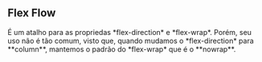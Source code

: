 <h2> Flex Flow</h2>
    É um atalho para as propriedas *flex-direction* e *flex-wrap*. Porém, seu uso não é tão comum, visto que, quando mudamos o *flex-direction* para **column**, mantemos o padrão do *flex-wrap* que é o **nowrap**.